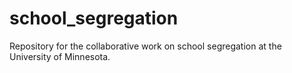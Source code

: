 # school_segregation
Repository for the collaborative work on school segregation at the University of Minnesota.
